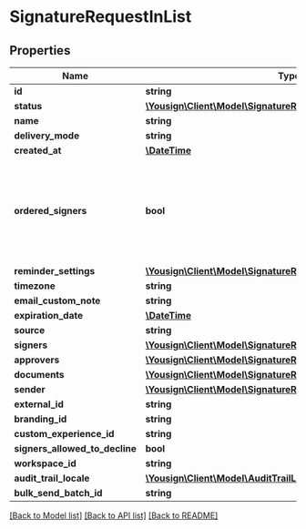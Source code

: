 # SignatureRequestInList

## Properties
Name | Type | Description | Notes
------------ | ------------- | ------------- | -------------
**id** | **string** |  | 
**status** | [**\Yousign\Client\Model\SignatureRequestStatus**](SignatureRequestStatus.md) |  | 
**name** | **string** |  | 
**delivery_mode** | **string** |  | 
**created_at** | [**\DateTime**](\DateTime.md) |  | 
**ordered_signers** | **bool** | Enable an ordered workflow, each signer will be requested to sign in a sequential order | 
**reminder_settings** | [**\Yousign\Client\Model\SignatureRequestInListReminderSettings**](SignatureRequestInListReminderSettings.md) |  | 
**timezone** | **string** |  | 
**email_custom_note** | **string** |  | 
**expiration_date** | [**\DateTime**](\DateTime.md) |  | 
**source** | **string** |  | 
**signers** | [**\Yousign\Client\Model\SignatureRequestInListSignersInner[]**](SignatureRequestInListSignersInner.md) |  | 
**approvers** | [**\Yousign\Client\Model\SignatureRequestInListApproversInner[]**](SignatureRequestInListApproversInner.md) |  | [optional] 
**documents** | [**\Yousign\Client\Model\SignatureRequestInListDocumentsInner[]**](SignatureRequestInListDocumentsInner.md) |  | 
**sender** | [**\Yousign\Client\Model\SignatureRequestInListSender**](SignatureRequestInListSender.md) |  | 
**external_id** | **string** |  | 
**branding_id** | **string** |  | 
**custom_experience_id** | **string** |  | 
**signers_allowed_to_decline** | **bool** |  | 
**workspace_id** | **string** |  | [optional] 
**audit_trail_locale** | [**\Yousign\Client\Model\AuditTrailLocale**](AuditTrailLocale.md) |  | 
**bulk_send_batch_id** | **string** |  | 

[[Back to Model list]](../../README.md#documentation-for-models) [[Back to API list]](../../README.md#documentation-for-api-endpoints) [[Back to README]](../../README.md)
